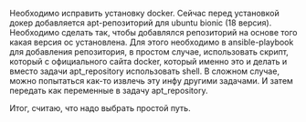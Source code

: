 Необходимо исправить установку docker. 
Сейчас перед установкой докер добавляется apt-репозиторий для ubuntu bionic (18 версия).
Необходимо сделать так, чтобы добавлялся репозиторий на основе того какая версия ос установлена.
Для этого необходимо в ansible-playbook для добавления репозитория,
в простом случае, использовать скрипт, который с официального сайта docker,
который именно это и делать и вместо задачи apt_repository использовать shell.
В сложном случае, можно попытаться как-то извлечь эту инфу другими задачами.
И затем передать как переменные в задачу apt_repository.

Итог, считаю, что надо выбрать простой путь.
